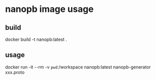 # nanopb image usage

## build 

docker build -t nanopb:latest .

## usage

docker run -it --rm -v `pwd`:/workspace nanopb:latest nanopb-generator   xxx.proto

